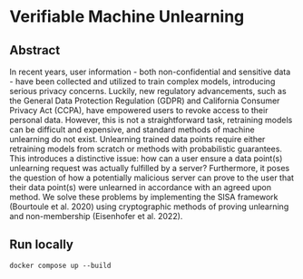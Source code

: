 # Verifiable Machine Unlearning

## Abstract
In recent years, user information - both non-confidential and sensitive data - have been collected and utilized to train complex models, introducing serious privacy concerns. Luckily, new regulatory advancements, such as the General Data Protection Regulation (GDPR) and California Consumer Privacy Act (CCPA), have empowered users to revoke access to their personal data. However, this is not a straightforward task, retraining models can be difficult and expensive, and standard methods of machine unlearning do not exist. Unlearning trained data points require either retraining models from scratch or methods with probabilistic guarantees. This introduces a distinctive issue: how can a user ensure a data point(s) unlearning request was actually fulfilled by a server? Furthermore, it poses the question of how a potentially malicious server can prove to the user that their data point(s) were unlearned in accordance with an agreed upon method. We solve these problems by implementing the SISA framework (Bourtoule et al. 2020) using cryptographic methods of proving unlearning and non-membership (Eisenhofer et al. 2022).

## Run locally
```
docker compose up --build
```